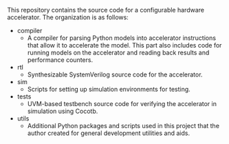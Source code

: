 This repository contains the source code for a configurable hardware accelerator.
The organization is as follows:
- compiler
  - A compiler for parsing Python models into accelerator instructions that allow it to accelerate the model. This part also includes code for running models on the accelerator and reading back results and performance counters.
- rtl
  - Synthesizable SystemVerilog source code for the accelerator.
- sim
  - Scripts for setting up simulation environments for testing.
- tests
  - UVM-based testbench source code for verifying the accelerator in simulation using Cocotb.
- utils
  - Additional Python packages and scripts used in this project that the author created for general development utilities and aids.
